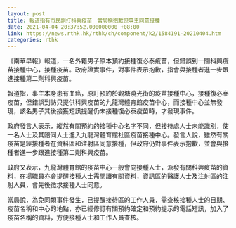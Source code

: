```yaml
---
layout: post
title: 報道指有市民誤打科興疫苗　當局稱抱歉但事主同意接種
date: 2021-04-04 20:37:52.000000000 +08:00
link: https://news.rthk.hk/rthk/ch/component/k2/1584191-20210404.htm
categories: rthk
---
```


《南華早報》報道，一名外籍男子原本預約接種復必泰疫苗，但錯誤到一間科興疫苗接種中心，接種疫苗。政府證實事件，對事件表示抱歉，指會與接種者進一步跟進接種第二劑科興疫苗。

報道指，事主本身患有血癌，原訂預約於觀塘曉光街的疫苗接種中心，接種復必泰疫苗，但錯誤到訪只提供科興疫苗的九龍灣體育館疫苗中心，而接種中心並無發現，該名男子其後接獲短訊提醒仍未接種復必泰疫苗時，才發現事件。

政府發言人表示，縱然有關預約的接種中心名字不同，但接待處人士未能識別，使一名人士及其陪同人士進入九龍灣體育館社區疫苗接種中心。發言人說，雖然有關疫苗是經接種者在資料區和注射區同意接種，但政府仍對事件表示抱歉，並會與接種者進一步跟進接種第二劑科興疫苗。

政府又表示，九龍灣體育館的疫苗中心一般會向接種人士，派發有關科興疫苗的資料，在場職員亦會提醒接種人士需閱讀有關資料，資訊區的醫護人士及注射區的注射人員，會先後徵求接種人士同意。

當局說，為免同類事件發生，已提醒接待區的工作人員，需查核接種人士的日期、疫苗名稱和中心的地點，亦已經修訂有關預約確定和預約提示的電話短訊，加入了疫苗名稱的資料，方便接種人士和工作人員查核。
